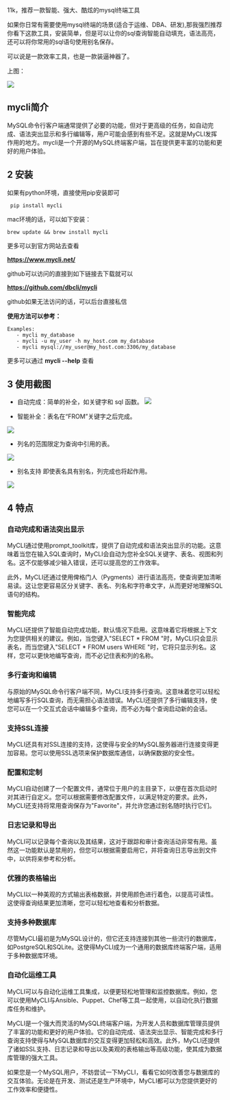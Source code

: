 11k，推荐一款智能、强大、酷炫的mysql终端工具

如果你日常有需要使用mysql终端的场景(适合于运维、DBA、研发),那我强烈推荐你看下这款工具，安装简单，但是可以让你的sql查询智能自动填充，语法高亮，还可以将你常用的sql语句使用别名保存。

可以说是一款效率工具，也是一款装逼神器了。

上图：


![](https://files.mdnice.com/user/46581/1d6f23dd-9377-43cd-a0b3-3590d3b18a89.gif)


## mycli简介

MySQL命令行客户端通常提供了必要的功能，但对于更高级的任务，如自动完成、语法突出显示和多行编辑等，用户可能会感到有些不足。这就是MyCLI发挥作用的地方。mycli是一个开源的MySQL终端客户端，旨在提供更丰富的功能和更好的用户体验。


## 2 安装

如果有python环境，直接使用pip安装即可

```
 pip install mycli
```

mac环境的话，可以如下安装：

```
brew update && brew install mycli
```

更多可以到官方网站去查看

**https://www.mycli.net/**

github可以访问的直接到如下链接去下载就可以

**https://github.com/dbcli/mycli**

github如果无法访问的话，可以后台直接私信

**使用方法可以参考：**

```
Examples:
   - mycli my_database
   - mycli -u my_user -h my_host.com my_database
   - mycli mysql://my_user@my_host.com:3306/my_database
```
更多可以通过 **mycli --help** 查看
## 3 使用截图

- 自动完成：简单的补全，如关键字和 sql 函数。
![](https://files.mdnice.com/user/46581/d4f97979-9f98-4fc3-97a4-4367c9b0820e.png)

- 智能补全：表名在“FROM”关键字之后完成。


![](https://files.mdnice.com/user/46581/ff512bb7-9450-4fdc-b4b2-533905aecedd.png)

- 列名的范围限定为查询中引用的表。


![](https://files.mdnice.com/user/46581/3c18c33f-1ef2-406e-843f-546631123a3a.png)

- 别名支持 即使表名具有别名，列完成也将起作用。


![](https://files.mdnice.com/user/46581/43268ac6-8fd0-4b0a-97cc-a1f4c72cc2e7.png)



## 4 特点


### 自动完成和语法突出显示

MyCLI通过使用prompt_toolkit库，提供了自动完成和语法突出显示的功能。这意味着当您在输入SQL查询时，MyCLI会自动为您补全SQL关键字、表名、视图和列名。这不仅能够减少输入错误，还可以提高您的工作效率。

此外，MyCLI还通过使用俾格门人（Pygments）进行语法高亮，使查询更加清晰易读。这让您更容易区分关键字、表名、列名和字符串文字，从而更好地理解SQL语句的结构。

### 智能完成

MyCLI还提供了智能自动完成功能，默认情况下启用。这意味着它将根据上下文为您提供相关的建议。例如，当您键入"SELECT * FROM "时，MyCLI只会显示表名，而当您键入"SELECT * FROM users WHERE "时，它将只显示列名。这样，您可以更快地编写查询，而不必记住表和列的名称。

### 多行查询和编辑

与原始的MySQL命令行客户端不同，MyCLI支持多行查询。这意味着您可以轻松地编写多行SQL查询，而无需担心语法错误。MyCLI还提供了多行编辑支持，使您可以在一个交互式会话中编辑多个查询，而不必为每个查询启动新的会话。

### 支持SSL连接

MyCLI还具有对SSL连接的支持，这使得与安全的MySQL服务器进行连接变得更加容易。您可以使用SSL选项来保护数据库通信，以确保数据的安全性。

### 配置和定制

MyCLI自动创建了一个配置文件，通常位于用户的主目录下，以便在首次启动时对其进行自定义。您可以根据需要修改配置文件，以满足特定的要求。此外，MyCLI还支持将常用查询保存为"Favorite"，并允许您通过别名随时执行它们。

### 日志记录和导出

MyCLI可以记录每个查询以及其结果，这对于跟踪和审计查询活动非常有用。虽然这一功能默认是禁用的，但您可以根据需要启用它，并将查询日志导出到文件中，以供将来参考和分析。

### 优雅的表格输出

MyCLI以一种美观的方式输出表格数据，并使用颜色进行着色，以提高可读性。这使得查询结果更加清晰，您可以轻松地查看和分析数据。

### 支持多种数据库

尽管MyCLI最初是为MySQL设计的，但它还支持连接到其他一些流行的数据库，如PostgreSQL和SQLite。这使得MyCLI成为一个通用的数据库终端客户端，适用于多种数据库环境。

### 自动化运维工具

MyCLI可以与自动化运维工具集成，以便更轻松地管理和监控数据库。例如，您可以使用MyCLI与Ansible、Puppet、Chef等工具一起使用，以自动化执行数据库任务和维护。


MyCLI是一个强大而灵活的MySQL终端客户端，为开发人员和数据库管理员提供了丰富的功能和更好的用户体验。它的自动完成、语法突出显示、智能完成和多行查询支持使得与MySQL数据库的交互变得更加轻松和高效。此外，MyCLI还提供了诸如SSL支持、日志记录和导出以及美观的表格输出等高级功能，使其成为数据库管理的强大工具。

如果您是一个MySQL用户，不妨尝试一下MyCLI，看看它如何改善您与数据库的交互体验。无论是在开发、测试还是生产环境中，MyCLI都可以为您提供更好的工作效率和便捷性。